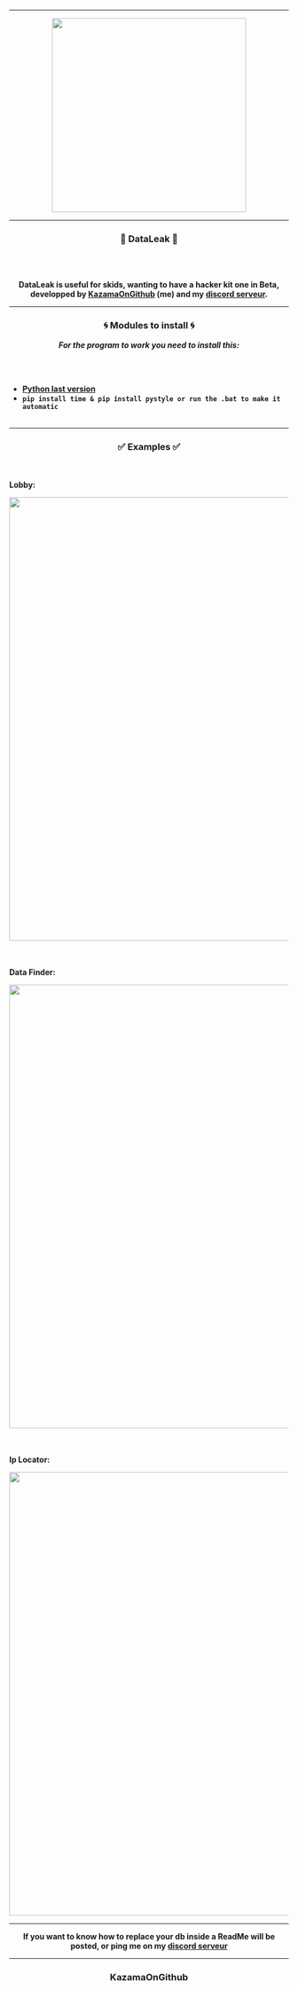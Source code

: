 -----

<p align="center">
<img src="https://media.discordapp.net/attachments/1074831610530254961/1075992826522902659/mercredi-addams-gif-netflix.gif", width="350", height="350">
</p>

-----

### <p align="center">🚀 DataLeak 🚀</p>

<br><br>
<p align="center">
<strong>
DataLeak is useful for skids, wanting to have a hacker kit one in Beta,
<br>developped by <a href="https://github.com/KazamaOnGithub">KazamaOnGithub</a> (me) and my <a href="discord.gg/backfire">discord serveur</a>.
  
-----

### <p align="center">🌀 Modules to install 🌀</p>

<p align="center"><strong><i>For the program to work you need to install this:</i></strong</p>

<br><br>
* <a href="https://www.python.org/downloads/">Python last version</a>
* `pip install time & pip install pystyle or run the .bat to make it automatic`
<br><br>

  
-----

### <p align="center">✅ Examples ✅</p>

<br><br>
**Lobby**:<br>
<p align="center">
<img src="https://cdn.discordapp.com/attachments/1076695328809554041/1077185282278965308/image.png", width="800", height="800">
</p>  

<br><br>
**Data Finder**:<br>
<p align="center">
<img src="https://cdn.discordapp.com/attachments/1076695328809554041/1077186158544560168/image.png", width="800", height="800">
</p> 

<br><br>
**Ip Locator**:<br>
<p align="center">
<img src="https://cdn.discordapp.com/attachments/1076695328809554041/1077185489091694592/image.png", width="800", height="800">
</p> 

-----

<p align="center">If you want to know how to replace your db inside a ReadMe will be posted, or ping me on my <a href= "https://discord.gg/M382MpNAtm">discord serveur</a></p>

-----

### <p align="center">KazamaOnGithub</p>

